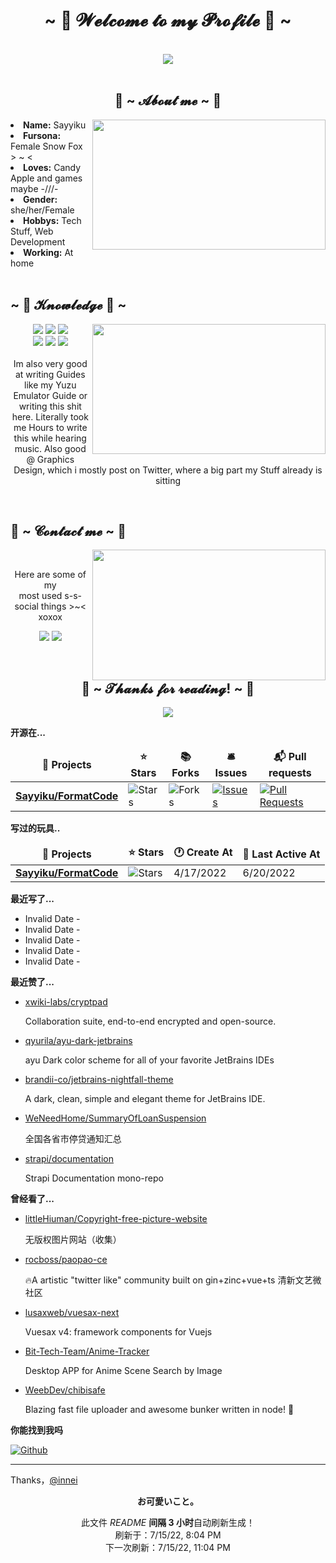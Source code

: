 <!--
 * @Author: Sayyiku
 * @Date: 2022-04-18 19:11:19
 * @LastEditors: Sayyiku
 * @LastEditTime: 2022-04-18 21:41:47
 * @FilePath: \Innei\readme.template.md
 * @Description: 
 * 
 * Copyright (c) 2022 by Sayyiku, All Rights Reserved. 
-->
<body>
<h1 align="center">~ 💖 𝓦𝓮𝓵𝓬𝓸𝓶𝓮 𝓽𝓸 𝓶𝔂 𝓟𝓻𝓸𝓯𝓲𝓵𝓮 💖 ~</h1>
<br>

<div align="center">
<!-- <img src="https://i.imgur.com/jx17oHT.gif"> -->
  <img src ="https://cdn.jsdelivr.net/gh/Sayyiku/image-hosting@master/20211202/c8728b15d7193ce23f241bf86f111ade8baaff36.jpg">
</div>
<br>
<div>
<h2 align="center"> 🦊 ~ 𝓐𝓫𝓸𝓾𝓽 𝓶𝓮 ~ 🦊 </h2>
<!-- <img src="https://64.media.tumblr.com/e1f1c97123ae217eb731500e502e0083/tumblr_n9dxcikmIU1qc9zfzo7_r1_250.gif" align="right"> -->
  <img src="https://cdn.jsdelivr.net/gh/Sayyiku/image-hosting@master/images/20170807094904_xcPrZ.2pkmcuhkwh40.jpeg" align="right" width="373.5px" height="208.5px">
<li>
<b>Name:</b> Sayyiku</li>
<li>
<b>Fursona:</b> Female Snow Fox > ~ <
</li>
<li>
<b>Loves:</b> Candy Apple  and games maybe -///-
</li>
<li>
<b>Gender:</b> she/her/Female
</li>
<li>
<b>Hobbys:</b> Tech Stuff,  Web Development
</li>
<li>
<b>Working:</b> At home
</li>

<br>
<!-- <p><b>     Thanks fow weading this onyee-san<br>
                  verwy cuwute of chu</b></p> -->
</div>
<div>
<h2 align="left">            ~ 📇 𝓚𝓷𝓸𝔀𝓵𝓮𝓭𝓰𝓮 📇 ~</h2>
<p>
<!-- <img src="https://cdn.jsdelivr.net/gh/Sayyiku/image-hosting@master/20211208/20200228053803_rT5ey.460dfalk7to0.gif" align="right"> -->
  <img src="https://i.pinimg.com/originals/8d/4b/77/8d4b77c44b7a68c0fd609411e2c0ec3c.gif" align="right" width="373.5px" height="208.5px">
</div>
<div>
<p align="center"><img src="https://img.shields.io/badge/PS-PhotoShop-orange"/> <img src="https://img.shields.io/badge/JS-JavaScript-blueviolet"/> <img src="https://img.shields.io/badge/-Python-blueviolet"/><br>
 <img src="https://img.shields.io/badge/-JAVA-important"/> <img src="https://img.shields.io/badge/-Vue-success"/> <img src="https://img.shields.io/badge/-Spring-brightgreen"/> <br><br>
Im also very good at writing Guides like my Yuzu Emulator Guide or writing this shit here. Literally took me Hours to write this while hearing music. Also good @ Graphics Design, which i mostly post on Twitter, where a big part my Stuff already is sitting
</p>
<br>
<h2>           📝 ~ 𝓒𝓸𝓷𝓽𝓪𝓬𝓽 𝓶𝓮 ~ 📝</h2>
<img src="https://i.imgur.com/KXx0cCx.gif" align="right" width="373.5px" height="208.5px">
</a>
<br>
<p align="center">Here are some of my <br>
most used s-s-social things >~< xoxox</p>
<p align="center"><a href="https://twitter.com/liricarain" target="_blank"><img src="https://img.shields.io/badge/-Twitter-ff69b4"/></a> 
<a href="https://steamcommunity.com/profiles/76561198985581347/" target="_blank"><img src="https://img.shields.io/badge/-Steam-orange"/>
</a>
</div>
<br>
<div>
<h2 align="center">💖 ~ 𝓣𝓱𝓪𝓷𝓴𝓼 𝓯𝓸𝓻 𝓻𝓮𝓪𝓭𝓲𝓷𝓰! ~ 💖</h2>
<div align="center">
<img src="https://cdn.jsdelivr.net/gh/Sayyiku/image-hosting@master/20211202/c7e3ff262011b14a2d5759c1490b68b36eb27a5c38058-BfU7VM.m2mccvurr74.jpg">
</div>
</div>
</div>
</body>

**开源在...**

<table><thead align=center><tr border: none;><td><b>🎁 Projects</b></td><td><b>⭐ Stars</b></td><td><b>📚 Forks</b></td><td><b>🛎 Issues</b></td><td><b>📬 Pull requests</b></td></tr></thead><tbody><tr><td><a href=https://github.com/Sayyiku/FormatCode><b>Sayyiku/FormatCode</b></a></td><td><img alt=Stars src="https://img.shields.io/github/stars/Sayyiku/FormatCode?style=flat-square&labelColor=343b41"></td><td><img alt=Forks src="https://img.shields.io/github/forks/Sayyiku/FormatCode?style=flat-square&labelColor=343b41"></td><td><a href=https://github.com/Sayyiku/FormatCode/issues target=_blank><img alt=Issues src="https://img.shields.io/github/issues/Sayyiku/FormatCode?style=flat-square&labelColor=343b41"></a></td><td><a href=https://github.com/Sayyiku/FormatCode/pulls target=_blank><img alt="Pull Requests"src="https://img.shields.io/github/issues-pr/Sayyiku/FormatCode?style=flat-square&labelColor=343b41"></a></td></tr></tbody></table>

**写过的玩具..**

<table><thead align=center><tr border: none;><td><b>🎁 Projects</b></td><td><b>⭐ Stars</b></td><td><b>🕐 Create At</b></td><td><b>📅 Last Active At</b></td></tr></thead><tbody><tr><td><a href=https://github.com/Sayyiku/FormatCode target=_blank><b>Sayyiku/FormatCode</b></a></td><td><img alt=Stars src="https://img.shields.io/github/stars/Sayyiku/FormatCode?style=flat-square&labelColor=343b41"></td><td>4/17/2022</td><td>6/20/2022</td></tr></tbody></table>

**最近写了...**

<ul><li><span>Invalid Date - <a href="https://innei.ren//posts/undefined/undefined"></a></span></li><li><span>Invalid Date - <a href="https://innei.ren//posts/undefined/undefined"></a></span></li><li><span>Invalid Date - <a href="https://innei.ren//posts/undefined/undefined"></a></span></li><li><span>Invalid Date - <a href="https://innei.ren//posts/undefined/undefined"></a></span></li><li><span>Invalid Date - <a href="https://innei.ren//posts/undefined/undefined"></a></span></li></ul>

**最近赞了...**

<ul><li><a href=https://github.com/xwiki-labs/cryptpad>xwiki-labs/cryptpad</a><p>Collaboration suite, end-to-end encrypted and open-source.</p></li><li><a href=https://github.com/qyurila/ayu-dark-jetbrains>qyurila/ayu-dark-jetbrains</a><p>ayu Dark color scheme for all of your favorite JetBrains IDEs</p></li><li><a href=https://github.com/brandii-co/jetbrains-nightfall-theme>brandii-co/jetbrains-nightfall-theme</a><p>A dark, clean, simple and elegant theme for JetBrains IDE.</p></li><li><a href=https://github.com/WeNeedHome/SummaryOfLoanSuspension>WeNeedHome/SummaryOfLoanSuspension</a><p>全国各省市停贷通知汇总</p></li><li><a href=https://github.com/strapi/documentation>strapi/documentation</a><p>Strapi Documentation mono-repo</p></li></ul>

**曾经看了...**

<ul><li><a href=https://github.com/littleHiuman/Copyright-free-picture-website>littleHiuman/Copyright-free-picture-website</a><p>无版权图片网站（收集）</p></li><li><a href=https://github.com/rocboss/paopao-ce>rocboss/paopao-ce</a><p>🔥A artistic "twitter like" community built on gin+zinc+vue+ts 清新文艺微社区</p></li><li><a href=https://github.com/lusaxweb/vuesax-next>lusaxweb/vuesax-next</a><p>Vuesax v4: framework components for Vuejs</p></li><li><a href=https://github.com/Bit-Tech-Team/Anime-Tracker>Bit-Tech-Team/Anime-Tracker</a><p>Desktop APP for Anime Scene Search by Image</p></li><li><a href=https://github.com/WeebDev/chibisafe>WeebDev/chibisafe</a><p>Blazing fast file uploader and awesome bunker written in node! 🚀</p></li></ul>

**你能找到我吗**

<p><a href="https://github.com/Sayyiku" target="_blank"><img alt="Github" src="https://img.shields.io/badge/GitHub-%2312100E.svg?&style=for-the-badge&logo=Github&logoColor=white" /></a></p>

------------
Thanks，[@innei](https://innei.ren)
<p align=center><strong>お可愛いこと。</strong></p>
<p align=center>此文件 <i>README</i> <b>间隔 3 小时</b>自动刷新生成！<br>刷新于：7/15/22, 8:04 PM<br>下一次刷新：7/15/22, 11:04 PM</p>
